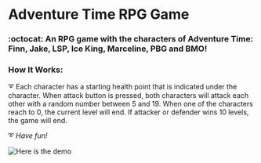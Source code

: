 # Adventure Time RPG Game
### :octocat: An RPG game with the characters of Adventure Time: Finn, Jake, LSP, Ice King, Marceline, PBG and BMO!

### How It Works:

:curly_loop: Each character has a starting health point that is indicated under the character. When attack button is pressed, both characters will attack each other with a random number between 5 and 19. When one of the characters reach to 0, the current level will end. If attacker or defender wins 10 levels, the game will end.

:curly_loop: _Have fun!_

![Here is the demo](assets/images/playdagame.gif)
